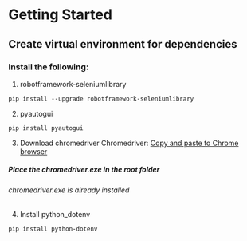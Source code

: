 # Getting Started

## Create virtual environment for dependencies

### Install the following:

1. robotframework-seleniumlibrary
```
pip install --upgrade robotframework-seleniumlibrary
```

2. pyautogui
```
pip install pyautogui
```

3. Download chromedriver
Chromedriver: [Copy and paste to Chrome browser](https://storage.googleapis.com/chrome-for-testing-public/125.0.6422.76/win64/chromedriver-win64.zip)

##### Place the chromedriver.exe in the root folder
###### chromedriver.exe is already installed

4. Install python_dotenv
```
pip install python-dotenv
```
